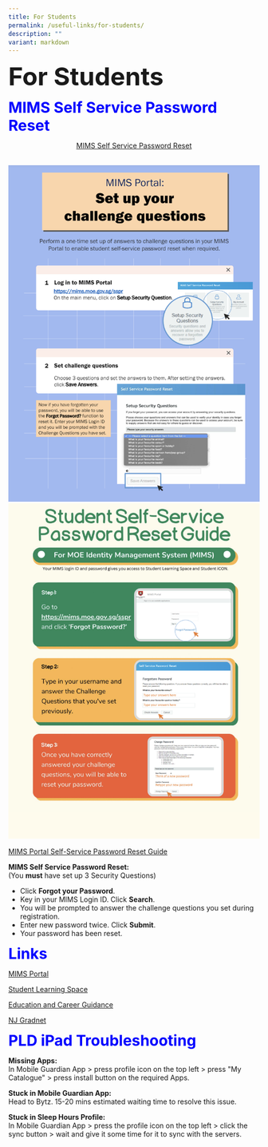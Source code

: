 ```yaml
---
title: For Students
permalink: /useful-links/for-students/
description: ""
variant: markdown
---
```

<b style="font-size:50px"> For Students </b>

<b style="color:blue;font-size:30px"> MIMS Self Service Password Reset </b>

<div align="center"><a href="https://mims.moe.gov.sg/sspr" rel="noopener noreferrer nofollow" target="_blank">MIMS Self Service Password Reset</a></div><br>

<img alt="sspr1" src="/images/Useful%20Links/For%20Students/mimssspr1.png"><br>
<img src="/images/Useful%20Links/For%20Students/mimssspr2.png">


<p><a href="/files/MIMS_Self_Service_Password_Reset_Service.pdf" rel="noopener noreferrer nofollow" target="_blank">MIMS Portal Self-Service Password Reset Guide</a></p>

<b>MIMS Self Service Password Reset:</b>  
    (You&nbsp;**must**&nbsp;have set up 3 Security Questions)
	
*   Click&nbsp;**Forgot your Password**.
*   Key in your MIMS Login ID.&nbsp;Click&nbsp;**Search**.
*   You will be prompted to answer the&nbsp;challenge questions you set during registration.
*   Enter new password twice.&nbsp;Click&nbsp;**Submit**.
*   Your password has been reset.

<b style="color:blue;font-size:30px"> Links </b>

<p><a href="https://idp.mims.moe.gov.sg/nidp/app/login" rel="noopener noreferrer nofollow" target="_blank">MIMS Portal</a></p>

<p><a href="http://learning.moe.edu.sg/" rel="noopener noreferrer nofollow" target="_blank">Student Learning Space</a></p>

<p><a href="https://go.gov.sg/ecgchat-njc" rel="noopener noreferrer nofollow" target="_blank">Education and Career Guidance</a></p>

<p><a href="https://www.njgradnet.com/" rel="noopener noreferrer nofollow" target="_blank">NJ Gradnet</a></p><p></p>

<b style="color:blue;font-size:30px"> PLD iPad Troubleshooting </b>

**Missing Apps:**  
In Mobile Guardian App &gt; press profile icon on the top left &gt; press "My Catalogue" &gt; press install button on the required Apps.

**Stuck in Mobile Guardian App:**  
Head to Bytz. 15-20 mins estimated waiting time to resolve this issue.

**Stuck in Sleep Hours Profile:**     
In Mobile Guardian App &gt; press the profile icon on the top left &gt; click the sync button &gt; wait and give it some time for it to sync with the servers.